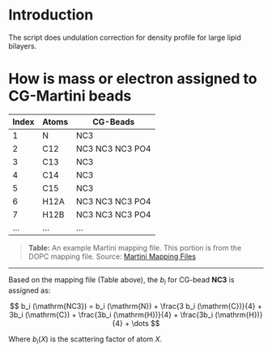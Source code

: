 # Introduction
The script does undulation correction for density profile for  large lipid bilayers.

# How is mass or electron assigned to CG-Martini beads

| **Index** | **Atoms** | **CG-Beads**               |
|-----------|-----------|----------------------------|
| 1         | N         | NC3                        |
| 2         | C12       | NC3 NC3 NC3 PO4            |
| 3         | C13       | NC3                        |
| 4         | C14       | NC3                        |
| 5         | C15       | NC3                        |
| 6         | H12A      | NC3 NC3 NC3 PO4            |
| 7         | H12B      | NC3 NC3 NC3 PO4            |
| …         | …         | …                          |

> **Table:** An example Martini mapping file. This portion is from the DOPC mapping file. Source: [Martini Mapping Files](https://cgmartini.nl/docs/downloads/force-field-parameters/martini2/lipidome.html)

---

Based on the mapping file (Table above), the $b_i$ for CG-bead **NC3** is assigned as:

$$
b_i (\mathrm{NC3}) = b_i (\mathrm{N}) + \frac{3 b_i (\mathrm{C})}{4} + 3b_i (\mathrm{C}) + \frac{3b_i (\mathrm{H})}{4} + \frac{3b_i (\mathrm{H})}{4} + \dots
$$

Where $b_i (X)$ is the scattering factor of atom $X$.
